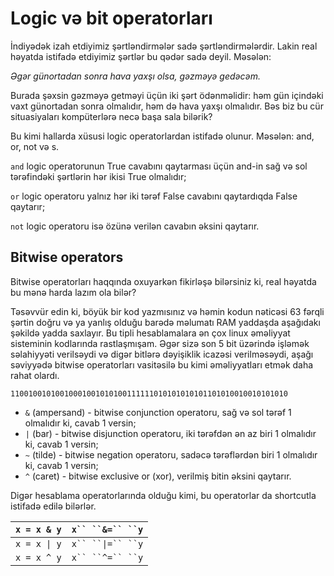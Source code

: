 # Logic və bit operatorları

İndiyədək izah etdiyimiz şərtləndirmələr sadə şərtləndirmələrdir. Lakin real həyatda istifadə etdiyimiz şərtlər bu qədər sadə deyil. Məsələn:

_Əgər günortadan sonra hava yaxşı olsa, gəzməyə gedəcəm._

Burada şəxsin gəzməyə getməyi üçün iki şərt ödənməlidir: həm gün içindəki vaxt günortadan sonra olmalıdır, həm də hava yaxşı olmalıdır. Bəs biz bu cür situasiyaları kompüterlərə necə başa sala bilərik?

Bu kimi hallarda xüsusi logic operatorlardan istifadə olunur. Məsələn: and, or, not və s.

`and` logic operatorunun True cavabını qaytarması üçün and-in sağ və sol tərəfindəki şərtlərin hər ikisi True olmalıdır;

`or` logic operatoru yalnız hər iki tərəf False cavabını qaytardıqda False qaytarır;

`not` logic operatoru isə özünə verilən cavabın əksini qaytarır.

## Bitwise operators

Bitwise operatorları haqqında oxuyarkən fikirləşə bilərsiniz ki, real həyatda bu mənə harda lazım ola bilər?&#x20;

Təsəvvür edin ki, böyük bir kod yazmısınız və həmin kodun nəticəsi 63 fərqli şərtin doğru və ya yanlış olduğu barədə məlumatı RAM yaddaşda aşağıdakı şəkildə yadda saxlayır. Bu tipli hesablamalara ən çox linux əməliyyat sisteminin kodlarında rastlaşmışam. Əgər sizə son 5 bit üzərində işləmək səlahiyyəti verilsəydi və digər bitlərə dəyişiklik icazəsi verilməsəydi, aşağı səviyyədə bitwise operatorları vasitəsilə bu kimi əməliyyatları etmək daha rahat olardı.

```
11001001010010001001010100111111010101010101101010010010101010
```

* `&` (ampersand) - bitwise conjunction operatoru, sağ və sol tərəf 1 olmalıdır ki, cavab 1 versin;
* `|` (bar) - bitwise disjunction operatoru, iki tərəfdən ən az biri 1 olmalıdır ki, cavab 1 versin;
* `~` (tilde) - bitwise negation operatoru, sadəcə tərəflərdən biri 1 olmalıdır ki, cavab 1 versin;
* `^` (caret) - bitwise exclusive or (xor), verilmiş bitin əksini qaytarır.

Digər hesablama operatorlarında olduğu kimi, bu operatorlar da shortcutla istifadə edilə bilərlər.

| `x = x & y`  | `x`` ``&=`` ``y`  |
| ------------ | ----------------- |
| `x = x \| y` | `x`` ``\|=`` ``y` |
| `x = x ^ y`  | `x`` ``^=`` ``y`  |





